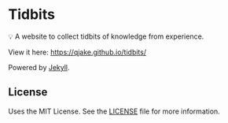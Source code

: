 # Tidbits

:bulb: A website to collect tidbits of knowledge from experience.

View it here: https://qjake.github.io/tidbits/

Powered by [Jekyll](https://jekyllrb.com/).

## License

Uses the MIT License. See the [LICENSE](license) file for more information.
